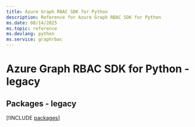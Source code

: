 ```yaml
---
title: Azure Graph RBAC SDK for Python
description: Reference for Azure Graph RBAC SDK for Python
ms.date: 08/14/2025
ms.topic: reference
ms.devlang: python
ms.service: graphrbac
---
```

# Azure Graph RBAC SDK for Python - legacy
## Packages - legacy
[!INCLUDE [packages](graph-rbac-index.md)]